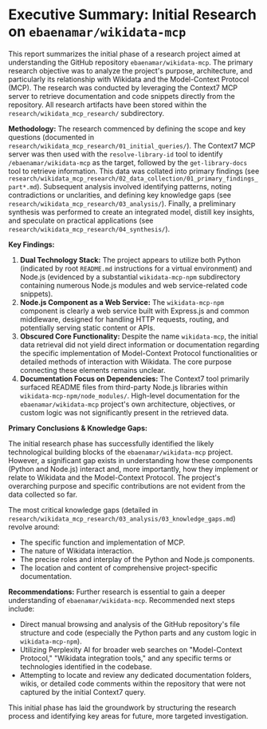 # Executive Summary: Initial Research on `ebaenamar/wikidata-mcp`

This report summarizes the initial phase of a research project aimed at understanding the GitHub repository `ebaenamar/wikidata-mcp`. The primary research objective was to analyze the project's purpose, architecture, and particularly its relationship with Wikidata and the Model-Context Protocol (MCP). The research was conducted by leveraging the Context7 MCP server to retrieve documentation and code snippets directly from the repository. All research artifacts have been stored within the `research/wikidata_mcp_research/` subdirectory.

**Methodology:**
The research commenced by defining the scope and key questions (documented in `research/wikidata_mcp_research/01_initial_queries/`). The Context7 MCP server was then used with the `resolve-library-id` tool to identify `/ebaenamar/wikidata-mcp` as the target, followed by the `get-library-docs` tool to retrieve information. This data was collated into primary findings (see `research/wikidata_mcp_research/02_data_collection/01_primary_findings_part*.md`). Subsequent analysis involved identifying patterns, noting contradictions or unclarities, and defining key knowledge gaps (see `research/wikidata_mcp_research/03_analysis/`). Finally, a preliminary synthesis was performed to create an integrated model, distill key insights, and speculate on practical applications (see `research/wikidata_mcp_research/04_synthesis/`).

**Key Findings:**

1.  **Dual Technology Stack:** The project appears to utilize both Python (indicated by root `README.md` instructions for a virtual environment) and Node.js (evidenced by a substantial `wikidata-mcp-npm` subdirectory containing numerous Node.js modules and web service-related code snippets).
2.  **Node.js Component as a Web Service:** The `wikidata-mcp-npm` component is clearly a web service built with Express.js and common middleware, designed for handling HTTP requests, routing, and potentially serving static content or APIs.
3.  **Obscured Core Functionality:** Despite the name `wikidata-mcp`, the initial data retrieval did not yield direct information or documentation regarding the specific implementation of Model-Context Protocol functionalities or detailed methods of interaction with Wikidata. The core purpose connecting these elements remains unclear.
4.  **Documentation Focus on Dependencies:** The Context7 tool primarily surfaced README files from third-party Node.js libraries within `wikidata-mcp-npm/node_modules/`. High-level documentation for the `ebaenamar/wikidata-mcp` project's own architecture, objectives, or custom logic was not significantly present in the retrieved data.

**Primary Conclusions & Knowledge Gaps:**

The initial research phase has successfully identified the likely technological building blocks of the `ebaenamar/wikidata-mcp` project. However, a significant gap exists in understanding how these components (Python and Node.js) interact and, more importantly, how they implement or relate to Wikidata and the Model-Context Protocol. The project's overarching purpose and specific contributions are not evident from the data collected so far.

The most critical knowledge gaps (detailed in `research/wikidata_mcp_research/03_analysis/03_knowledge_gaps.md`) revolve around:
*   The specific function and implementation of MCP.
*   The nature of Wikidata interaction.
*   The precise roles and interplay of the Python and Node.js components.
*   The location and content of comprehensive project-specific documentation.

**Recommendations:**
Further research is essential to gain a deeper understanding of `ebaenamar/wikidata-mcp`. Recommended next steps include:
*   Direct manual browsing and analysis of the GitHub repository's file structure and code (especially the Python parts and any custom logic in `wikidata-mcp-npm`).
*   Utilizing Perplexity AI for broader web searches on "Model-Context Protocol," "Wikidata integration tools," and any specific terms or technologies identified in the codebase.
*   Attempting to locate and review any dedicated documentation folders, wikis, or detailed code comments within the repository that were not captured by the initial Context7 query.

This initial phase has laid the groundwork by structuring the research process and identifying key areas for future, more targeted investigation.